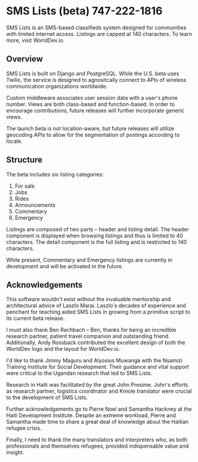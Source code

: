 SMS Lists (beta) 747-222-1816
=============================

SMS Lists is an SMS-based classifieds system designed for communities with
limited internet access. Listings are capped at 140 characters. 
To learn more, visit WorldDev.io.

Overview
---------
SMS Lists is built on Django and PostgreSQL. While the U.S. beta uses Twilio,
the service is designed to agnositcally connect to APIs of wireless 
communication organizations worldwide.

Custom middleware associates user session data with a user's phone number.
Views are both class-based and function-based. In order to encourage
contributions, future releases will further incorporate generic views.

The launch beta is not location-aware, but future releases will utilize
geocoding APIs to allow for the segmentation of postings according to
locale.

Structure
---------
The beta includes six listing categories:

1. For sale
2. Jobs
3. Rides
4. Announcements
5. Commentary
6. Emergency

Listings are composed of two parts – header and listing detail. The header
component is displayed when browsing listings and thus is limited to 40
characters. The detail component is the full listing and is restricted to 140
characters.

While present, Commentary and Emergency listings are currently in development
and will be activated in the future.

Acknowledgements
----------------
This software wouldn't exist without the invaluable mentorship and architectural 
advice of Laszlo Marai. Laszlo's decades of experience and penchant for teaching
aided SMS Lists in growing from a primitive script to its current beta release.

I must also thank Ben Rachbach – Ben, thanks for being an incredible research
partner, patient travel companion and outstanding friend. Additionally, Andy
Rossback contributed the excellent design of both the WorldDev logo and the
layout for WorldDev.io.

I'd like to thank Jimmy Maguru and Alyosius Muwanga with the Nsamizi 
Training Institute for Social Development. Their guidance and vital
support were critical to the Ugandan research that led to SMS Lists.

Research in Haiti was facilitated by the great John Presime. John's efforts as
research partner, logistics coordinator and Kreole translator were crucial to
the development of SMS Lists.

Further acknowledgements go to Pierre Noel and Samantha Hackney at the Haiti
Development Institute. Despite an extreme workload, Pierre and Samantha
made time to share a great deal of knowledge about the Haitian refugee crisis.

Finally, I need to thank the many translators and interpreters who, as both
professionals and themselves refugees, provided indispensable value and 
insight.
